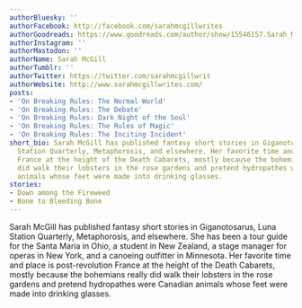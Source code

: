 ```yaml
---
authorBluesky: ''
authorFacebook: http://facebook.com/sarahmcgillwrites
authorGoodreads: https://www.goodreads.com/author/show/15546157.Sarah_McGill
authorInstagram: ''
authorMastodon: ''
authorName: Sarah McGill
authorTumblr: ''
authorTwitter: https://twitter.com/sarahmcgillwrit
authorWebsite: http://www.sarahmcgillwrites.com/
posts:
- 'On Breaking Rules: The Normal World'
- 'On Breaking Rules: The Debate'
- 'On Breaking Rules: Dark Night of the Soul'
- 'On Breaking Rules: The Rules of Magic'
- 'On Breaking Rules: The Inciting Incident'
short_bio: Sarah McGill has published fantasy short stories in Giganotosarus, Luna
  Station Quarterly, Metaphorosis, and elsewhere. Her favorite time and place is post-revolution
  France at the height of the Death Cabarets, mostly because the bohemians really
  did walk their lobsters in the rose gardens and pretend hydropathes were Canadian
  animals whose feet were made into drinking glasses.
stories:
- Down among the Fireweed
- Bone to Bleeding Bone
---
```


Sarah McGill has published fantasy short stories in Giganotosarus, Luna Station Quarterly, Metaphorosis, and elsewhere. She has been a tour guide for the Santa Maria in Ohio, a student in New Zealand, a stage manager for operas in New York, and a canoeing outfitter in Minnesota. Her favorite time and place is post-revolution France at the height of the Death Cabarets, mostly because the bohemians really did walk their lobsters in the rose gardens and pretend hydropathes were Canadian animals whose feet were made into drinking glasses.